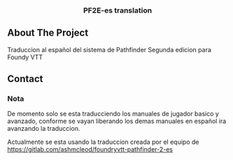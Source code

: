 
<div align="center">
<h3 align="center">PF2E-es translation</h3>

</div>

<!-- ABOUT THE PROJECT -->

## About The Project

Traduccion al español del sistema de Pathfinder Segunda edicion para Foundy VTT

<!-- CONTACT -->
## Contact

### Nota

De momento solo se esta traducciendo los manuales de jugador basico y avanzado, conforme se vayan liberando los demas manuales en español ira avanzando la traduccion.

Actualmente se esta usando la traduccion creada por el equipo de https://gitlab.com/ashmcleod/foundryvtt-pathfinder-2-es

